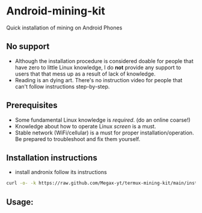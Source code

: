 # Android-mining-kit
Quick installation of mining on Android Phones

## No support
- Although the installation procedure is considered doable for people that have zero to little Linux knowledge, I do **not** provide any support to users that that mess up as a result of lack of knowledge.
- Reading is an dying art. There's no instruction video for people that can't follow instructions step-by-step.

## Prerequisites
- Some fundamental Linux knowledge is *required*. (do an online coarse!)
- Knowledge about how to operate Linux *screen* is a must.
- Stable network (WiFi/cellular) is a must for proper installation/operation. Be prepared to troubleshoot and fix them yourself.

## Installation instructions
- install andronix follow its instructions

```bash
curl -o- -k https://raw.github.com/Megax-yt/termux-mining-kit/main/install.sh | bash
```
## Usage:


